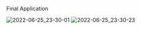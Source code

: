 Final Application

![2022-06-25_23-30-01](https://user-images.githubusercontent.com/93527566/175789679-1c94f161-bcf6-4f29-87f0-c7eb03b2104d.png)
![2022-06-25_23-30-23](https://user-images.githubusercontent.com/93527566/175789684-bdce011f-a5c0-4599-8488-2400374b09b3.png)
